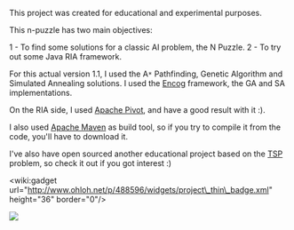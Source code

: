 This project was created for educational and experimental purposes.

This n-puzzle has two main objectives:

1 - To find some solutions for a classic AI problem, the N Puzzle.
2 - To try out some Java RIA framework.

For this actual version 1.1, I used the A`*` Pathfinding, Genetic Algorithm and Simulated Annealing solutions. I used the [Encog](http://code.google.com/p/encog-java/) framework, the GA and SA implementations.

On the RIA side, I used [Apache Pivot](http://pivot.apache.org/), and have a good result with it :).

I also used [Apache Maven](http://maven.apache.org/) as build tool, so if you try to compile it from the code, you'll have to download it.

I've also have open sourced another educational project based on the [TSP](http://routingways.googlecode.com) problem, so check it out if you got interest :)

&lt;wiki:gadget url="http://www.ohloh.net/p/488596/widgets/project\_thin\_badge.xml" height="36" border="0"/&gt;

[![](http://www.linkedin.com/img/webpromo/btn_liprofile_blue_80x15.png)](http://br.linkedin.com/pub/thiago-oliveira/9/678/189)